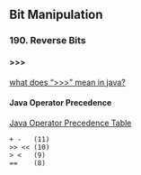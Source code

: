 ## Bit Manipulation

### 190. Reverse Bits
#### >>>
[what does “>>>” mean in java?](https://stackoverflow.com/questions/19058859/what-does-mean-in-java)   

#### Java Operator Precedence
[Java Operator Precedence Table](http://www.cs.bilkent.edu.tr/~guvenir/courses/CS101/op_precedence.html)   
```
+ -   (11)   
>> << (10)
> <   (9)
==    (8) 
```   



